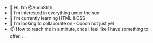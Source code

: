- 👋 Hi, I’m @AnnaStith
- 👀 I’m interested in everything under the sun
- 🌱 I’m currently learning HTML & CSS
- 💞️ I’m looking to collaborate on - Ooooh not just yet
- 📫 How to reach me in a minute, once I feel like I have something to offer. . .

<!---
AnnaStith/AnnaStith is a ✨ special ✨ repository because its `README.md` (this file) appears on your GitHub profile.
You can click the Preview link to take a look at your changes.
--->
